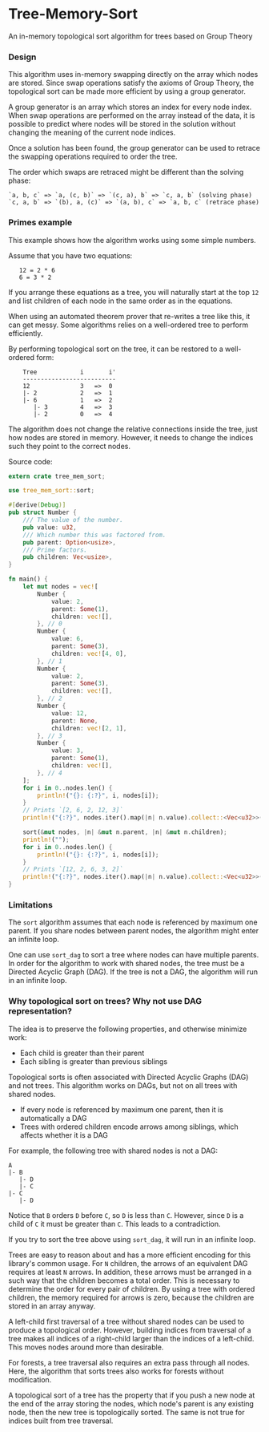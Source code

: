 # Tree-Memory-Sort

An in-memory topological sort algorithm for trees based on Group Theory

### Design

This algorithm uses in-memory swapping directly on the array which nodes are stored.
Since swap operations satisfy the axioms of Group Theory,
the topological sort can be made more efficient by using a group generator.

A group generator is an array which stores an index for every node index.
When swap operations are performed on the array instead of the data,
it is possible to predict where nodes will be stored in the solution
without changing the meaning of the current node indices.

Once a solution has been found, the group generator can be used to
retrace the swapping operations required to order the tree.

The order which swaps are retraced might be different than the solving phase:

```text
`a, b, c` => `a, (c, b)` => `(c, a), b` => `c, a, b` (solving phase)
`c, a, b` => `(b), a, (c)` => `(a, b), c` => `a, b, c` (retrace phase)
```

### Primes example

This example shows how the algorithm works using some simple numbers.

Assume that you have two equations:

```text
   12 = 2 * 6
   6 = 3 * 2
```

If you arrange these equations as a tree,
you will naturally start at the top `12` and list
children of each node in the same order as in the equations.

When using an automated theorem prover that re-writes
a tree like this, it can get messy.
Some algorithms relies on a well-ordered tree to perform efficiently.

By performing topological sort on the tree,
it can be restored to a well-ordered form:

```text
    Tree            i       i'
    --------------------------
    12              3   =>  0
    |- 2            2   =>  1
    |- 6            1   =>  2
       |- 3         4   =>  3
       |- 2         0   =>  4
```

The algorithm does not change the relative connections inside the tree,
just how nodes are stored in memory.
However, it needs to change the indices such they point to the correct nodes.

Source code:

```rust
extern crate tree_mem_sort;

use tree_mem_sort::sort;

#[derive(Debug)]
pub struct Number {
    /// The value of the number.
    pub value: u32,
    /// Which number this was factored from.
    pub parent: Option<usize>,
    /// Prime factors.
    pub children: Vec<usize>,
}

fn main() {
    let mut nodes = vec![
        Number {
            value: 2,
            parent: Some(1),
            children: vec![],
        }, // 0
        Number {
            value: 6,
            parent: Some(3),
            children: vec![4, 0],
        }, // 1
        Number {
            value: 2,
            parent: Some(3),
            children: vec![],
        }, // 2
        Number {
            value: 12,
            parent: None,
            children: vec![2, 1],
        }, // 3
        Number {
            value: 3,
            parent: Some(1),
            children: vec![],
        }, // 4
    ];
    for i in 0..nodes.len() {
        println!("{}: {:?}", i, nodes[i]);
    }
    // Prints `[2, 6, 2, 12, 3]`
    println!("{:?}", nodes.iter().map(|n| n.value).collect::<Vec<u32>>());

    sort(&mut nodes, |n| &mut n.parent, |n| &mut n.children);
    println!("");
    for i in 0..nodes.len() {
        println!("{}: {:?}", i, nodes[i]);
    }
    // Prints `[12, 2, 6, 3, 2]`
    println!("{:?}", nodes.iter().map(|n| n.value).collect::<Vec<u32>>());
}
```

### Limitations

The `sort` algorithm assumes that each node is referenced by maximum one parent.
If you share nodes between parent nodes, the algorithm might enter an infinite loop.

One can use `sort_dag` to sort a tree where nodes can have multiple parents.
In order for the algorithm to work with shared nodes,
the tree must be a Directed Acyclic Graph (DAG).
If the tree is not a DAG, the algorithm will run in an infinite loop.

### Why topological sort on trees? Why not use DAG representation?

The idea is to preserve the following properties, and otherwise minimize work:

- Each child is greater than their parent
- Each sibling is greater than previous siblings

Topological sorts is often associated with Directed Acyclic Graphs (DAG) and not trees.
This algorithm works on DAGs, but not on all trees with shared nodes.

- If every node is referenced by maximum one parent, then it is automatically a DAG
- Trees with ordered children encode arrows among siblings, which affects whether it is a DAG

For example, the following tree with shared nodes is not a DAG:

```text
A
|- B
   |- D
   |- C
|- C
   |- D
```

Notice that `B` orders `D` before `C`, so `D` is less than `C`.
However, since `D` is a child of `C` it must be greater than `C`.
This leads to a contradiction.

If you try to sort the tree above using `sort_dag`, it will run in an infinite loop.

Trees are easy to reason about and has a more efficient encoding for this library's common usage.
For `N` children, the arrows of an equivalent DAG requires at least `N` arrows.
In addition, these arrows must be arranged in a such way that the children becomes a total order.
This is necessary to determine the order for every pair of children.
By using a tree with ordered children, the memory required for arrows is zero,
because the children are stored in an array anyway.

A left-child first traversal of a tree without shared nodes
can be used to produce a topological order.
However, building indices from traversal of a tree makes all indices
of a right-child larger than the indices of a left-child.
This moves nodes around more than desirable.

For forests, a tree traversal also requires an extra pass through all nodes.
Here, the algorithm that sorts trees also works for forests without modification.

A topological sort of a tree has the property that if you push a new node
at the end of the array storing the nodes, which node's parent is any existing node,
then the new tree is topologically sorted.
The same is not true for indices built from tree traversal.
